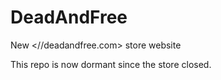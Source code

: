 # DeadAndFree

New <//deadandfree.com> store website

This repo is now dormant since the store closed.
